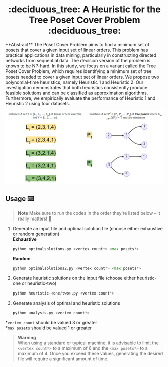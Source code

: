 <h1 align='center'> :deciduous_tree: A Heuristic for the Tree Poset Cover Problem :deciduous_tree: </h1>
**Abstract**  
The Poset Cover Problem aims to find a minimum set of posets that cover a given input set of linear orders. 
This problem has practical applications in data mining, particularly in constructing directed networks from sequential data. The decision version of the problem is known to be NP-hard. 
In this study, we focus on a variant called the Tree Poset Cover Problem, which requires identifying a minimum set of tree posets needed to cover a given input set of linear orders. 
We propose two polynomial-time heuristics, namely Heuristic 1 and Heuristic 2. 
Our investigation demonstrates that both heuristics consistently produce feasible solutions and can be classified as approximation algorithms.
Furthermore, we empirically evaluate the performance of Heuristic 1 and Heuristic 2 using four datasets.

<p align = "center"> 
    <img src="Utils\images\TreePosetCoverProblem.png" alt="image">
</p>

## Usage :keyboard:
> **Note**
> Make sure to run the codes in the order they're listed below – it really matters! :dizzy:
1. Generate an input file and optimal solution file (choose either exhaustive or random generation)  
    **Exhaustive**
    ```python
    python optimalsolutions.py <vertex count*> <max posets*>
    ```
    **Random**
    ```python
    python optimalsolutions2.py <vertex count*> <max posets*>
    ```
2. Generate heuristic solutions on the input file (choose either heuristic-one or heuristic-two)
    ```python
    python heuristic-<one/two>.py <vertex count*>
    ```
3. Generate analysis of optimal and heuristic solutions
    ```python
    python analysis.py <vertex count*>
    ```

*`vertex count` should be valued 3 or greater  
*`max posets` should be valued 1 or greater

> **Warning**  
> When using a standard or typical machine, it is advisable to limit the `<vertex count*>` to a maximum of 6 and the `<max posets*>` to a maximum of 4. Once you exceed these values, generating the desired file will require a significant amount of time.
